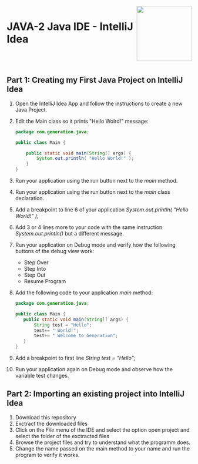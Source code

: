 
<img align="right" width="150" height="150" src="https://media-exp1.licdn.com/dms/image/C4E0BAQF7BYCCZt5epw/company-logo_200_200/0?e=2159024400&v=beta&t=qUAFP9bUgBEEXGVQYpUXW1J_OiP8e0r4rFBpqp8OrxA">

# JAVA-2 Java IDE - IntelliJ Idea 

 <br/>
 <br/>
 
 
 ## Part 1: Creating my First Java Project on IntelliJ Idea
 1. Open the IntelliJ Idea App and follow the instructions to create a new Java Project.
 2. Edit the Main class so it prints "Hello Wolrd!" message:

    ```java
    package com.generation.java;
    
    public class Main {
    
        public static void main(String[] args) {
    		System.out.println( "Hello World!" );
        }
    }
    
    ```
3. Run your application using the run button next to the *main* method.
4. Run your application using the run button next to the *main* class declaration.
5. Add a breakpoint to line 6 of your application *System.out.println( "Hello World!" );*
6. Add 3 or 4 lines more to your code with the same instruction *System.out.println()* but a different message. 
6. Run your application on Debug mode and verify how the following buttons of the debug view work:
    * Step Over
    * Step Into
    * Step Out
    * Resume Program
7. Add the following code to your application *main* method:
     ```java
    package com.generation.java;
    
    public class Main {
        public static void main(String[] args) {
    		String test = "Hello";
    		test+= " World!";
    		test+= " Welcome to Generation";
        }
    }
    ```   
8. Add a breakpoint to first line *String test = "Hello";*
9. Run your application again on Debug mode and observe how the variable test changes.

 ## Part 2: Importing an existing project into IntelliJ Idea
 1. Download this repository
 2. Exctract the downloaded files
 3. Click on the *File* menu of the IDE and select the option open project and select the folder of the exctracted files
 4. Browse the project files and try to understand what the programm does.
 5. Change the name passed on the main method to your name and run the program to verify it works.
